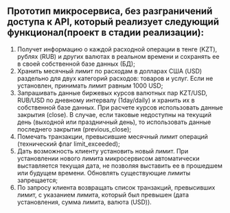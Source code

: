 ## Прототип микросервиса, без разграничений доступа к API, который реализует следующий функционал(**проект в стадии реализации**):
1. Получет информацию о каждой расходной операции в тенге (KZT), рублях (RUB)
   и других валютах в реальном времени и сохранять ее в своей собственной базе
   данных (БД);
2. Хранить месячный лимит по расходам в долларах США (USD) раздельно для двух
   категорий расходов: товаров и услуг. Если не установлен, принимать лимит равным
   1000 USD;
3. Запрашивать данные биржевых курсов валютных пар KZT/USD, RUB/USD по
   дневному интервалу (1day/daily) и хранить их в собственной базе данных. При
   расчете курсов использовать данные закрытия (close). В случае, если таковые
   недоступны на текущий день (выходной или праздничный день), то использовать
   данные последнего закрытия (previous_close);
4. Помечать транзакции, превысившие месячный лимит операций (технический флаг
   limit_exceeded);
5. Дать возможность клиенту установить новый лимит. При установлении нового
   лимита микросервисом автоматически выставляется текущая дата, не позволяя
   выставить ее в прошедшем или будущем времени. Обновлять существующие
   лимиты запрещается;
6. По запросу клиента возвращать список транзакций, превысивших лимит, с
   указанием лимита, который был превышен (дата установления, сумма лимита,
   валюта (USD)).